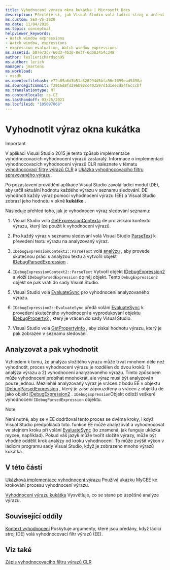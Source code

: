```yaml
---
title: Vyhodnocení výrazu okna kukátka | Microsoft Docs
description: Přečtěte si, jak Visual Studio volá ladicí stroj o určení aktuální hodnoty každého výrazu v seznamu sledování, když se spuštění pozastaví.
ms.custom: SEO-VS-2020
ms.date: 11/04/2016
ms.topic: conceptual
helpviewer_keywords:
- Watch window expressions
- Watch window, expressions
- expression evaluation, Watch window expressions
ms.assetid: b07e72c7-60d3-4b30-8e3f-6db83454c348
author: leslierichardson95
ms.author: lerich
manager: jmartens
ms.workload:
- vssdk
ms.openlocfilehash: e72a89a6d3b51a328294d5bfa56e1699ead5498a
ms.sourcegitcommit: f2916d8fd296b92cc402597d1d1eecda4f6cccbf
ms.translationtype: MT
ms.contentlocale: cs-CZ
ms.lasthandoff: 03/25/2021
ms.locfileid: "105097068"
---
```

# <a name="evaluate-a-watch-window-expression"></a>Vyhodnotit výraz okna kukátka
> [!IMPORTANT]
> V aplikaci Visual Studio 2015 je tento způsob implementace vyhodnocovacích vyhodnocení výrazů zastaralý. Informace o implementaci vyhodnocovacích vyhodnocení výrazů CLR naleznete v tématu [vyhodnocovací filtry výrazů CLR](https://github.com/Microsoft/ConcordExtensibilitySamples/wiki/CLR-Expression-Evaluators) a [Ukázka vyhodnocovacího filtru spravovaného výrazu](https://github.com/Microsoft/ConcordExtensibilitySamples/wiki/Managed-Expression-Evaluator-Sample).

 Po pozastavení provádění aplikace Visual Studio zavolá ladicí modul (DE), aby určil aktuální hodnotu každého výrazu v seznamu sledování. DE vyhodnotí každý výraz pomocí vyhodnocení výrazu (EE) a Visual Studio zobrazí jeho hodnotu v okně **kukátko** .

 Následuje přehled toho, jak je vyhodnocen výraz sledování seznamu:

1. Visual Studio volá [GetExpressionContexta](../../extensibility/debugger/reference/idebugstackframe2-getexpressioncontext.md) de pro získání kontextu výrazu, který lze použít k vyhodnocení výrazů.

2. Pro každý výraz v seznamu sledování volá Visual Studio [ParseText](../../extensibility/debugger/reference/idebugexpressioncontext2-parsetext.md) k převedení textu výrazu na analyzovaný výraz.

3. `IDebugExpressionContext2::ParseText` volá [analýzu](../../extensibility/debugger/reference/idebugexpressionevaluator-parse.md) , aby provede skutečnou práci s analýzou textu a vytvořil objekt [IDebugParsedExpression](../../extensibility/debugger/reference/idebugparsedexpression.md) .

4. `IDebugExpressionContext2::ParseText` Vytvoří objekt [IDebugExpression2](../../extensibility/debugger/reference/idebugexpression2.md) a vloží `IDebugParsedExpression` do něj objekt. Tento `DebugExpression2` objekt se pak vrátí do sady Visual Studio.

5. Visual Studio volá [EvaluateSync](../../extensibility/debugger/reference/idebugexpression2-evaluatesync.md) pro vyhodnocení analyzovaného výrazu.

6. `IDebugExpression2::EvaluateSync` předá volání [EvaluateSync](../../extensibility/debugger/reference/idebugparsedexpression-evaluatesync.md) k provedení skutečného vyhodnocení a vyprodukování objektu [IDebugProperty2](../../extensibility/debugger/reference/idebugproperty2.md) , který je vrácen do sady Visual Studio.

7. Visual Studio volá [GetPropertyInfo](../../extensibility/debugger/reference/idebugproperty2-getpropertyinfo.md) , aby získal hodnotu výrazu, který je pak zobrazen v seznamu sledování.

## <a name="parse-then-evaluate"></a>Analyzovat a pak vyhodnotit
 Vzhledem k tomu, že analýza složitého výrazu může trvat mnohem déle než vyhodnotit, proces vyhodnocení výrazu je rozdělen do dvou kroků: 1) analýza výrazu a 2) vyhodnocení analyzovaného výrazu. Tímto způsobem může vyhodnocení probíhat mnohokrát, ale výraz musí být analyzován pouze jednou. Mezilehlé analyzovaný výraz je vrácen z bodu EE v objektu [IDebugParsedExpression](../../extensibility/debugger/reference/idebugparsedexpression.md) , který je zase zapouzdřený a vrácen z objektu de jako objekt [IDebugExpression2](../../extensibility/debugger/reference/idebugexpression2.md) . `IDebugExpression`Objekt odloží veškeré vyhodnocení `IDebugParsedExpression` objektu.

> [!NOTE]
> Není nutné, aby se v EE dodržoval tento proces se dvěma kroky, i když Visual Studio předpokládá toto. funkce EE může analyzovat a vyhodnocovat ve stejném kroku při volání [EvaluateSync](../../extensibility/debugger/reference/idebugparsedexpression-evaluatesync.md) (to znamená, jak funguje ukázka mycee, například). Pokud váš jazyk může tvořit složité výrazy, může být vhodné oddělit krok analýzy od kroku vyhodnocení. To může zvýšit výkon v ladicím programu sady Visual Studio, když je zobrazeno mnoho výrazů kukátka.

## <a name="in-this-section"></a>V této části
 [Ukázková implementace vyhodnocení výrazu](../../extensibility/debugger/sample-implementation-of-expression-evaluation.md) Používá ukázku MyCEE ke krokování procesu vyhodnocení výrazu.

 [Vyhodnocení výrazu kukátka](../../extensibility/debugger/evaluating-a-watch-expression.md) Vysvětluje, co se stane po úspěšné analýze výrazu.

## <a name="related-sections"></a>Související oddíly
 [Kontext vyhodnocení](../../extensibility/debugger/evaluation-context.md) Poskytuje argumenty, které jsou předány, když ladicí stroj (DE) volá vyhodnocovací filtr výrazů (EE).

## <a name="see-also"></a>Viz také
 [Zápis vyhodnocovacího filtru výrazů CLR](../../extensibility/debugger/writing-a-common-language-runtime-expression-evaluator.md)
